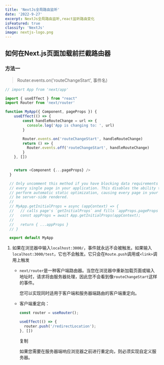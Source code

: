 ```yaml
---
title: 'NextJs全局路由监听'
date: '2022-9-27'
excerpt: NextJs全局路由监听,react监听路由变化
isFeatured: true
classify: 'NextJs'
image: nextjs-logo.png
---
```


## 如何在Next.js页面加载前拦截路由器

### 方法一

> Router.events.on('routeChangeStart', 事件名)

```javascript
// import App from 'next/app'

import { useEffect } from "react"
import Router from 'next/router'

function MyApp({ Component, pageProps }) {
    useEffect(() => {
        const handleRouteChange = url => {
          console.log('App is changing to: ', url)
        }

        Router.events.on('routeChangeStart', handleRouteChange)
        return () => {
          Router.events.off('routeChangeStart', handleRouteChange)
        }
    }, [])


    return <Component {...pageProps} />
  }

  // Only uncomment this method if you have blocking data requirements for
  // every single page in your application. This disables the ability to
  // perform automatic static optimization, causing every page in your app to
  // be server-side rendered.
  //
  // MyApp.getInitialProps = async (appContext) => {
  //   // calls page's `getInitialProps` and fills `appProps.pageProps`
  //   const appProps = await App.getInitialProps(appContext);
  //
  //   return { ...appProps }
  // }

  export default MyApp
```

1. 如果在浏览器中输入`localhost:3000/`，事件就永远不会被触发。如果输入`localhost:3000/test`，它也不会触发。它只会在`Route.push`调用或`<link>`调用上触发

   - `next/router`是一种客户端路由器。当您在浏览器中重新加载页面或输入地址时，请求将由服务器处理，因此您不会看到像`routeChangeStart`这样的事件。

     您可以实现同时适用于客户端和服务器端路由的客户端重定向。

   - 客户端重定向：

     ```javascript
     const router = useRouter();
     
     useEffect(() => {
       router.push('/redirectLocation');
     }, [])
     ```

     复制

     如果您需要在服务器端响应浏览器之前进行重定向，则必须实现自定义服务器。





